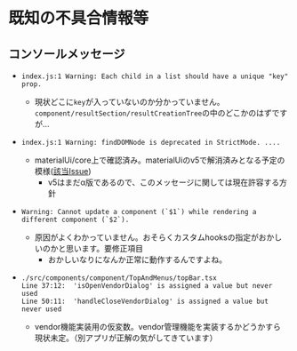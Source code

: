 # 既知の不具合情報等

## コンソールメッセージ

- `index.js:1 Warning: Each child in a list should have a unique "key" prop.`
  - 現状どこに`key`が入っていないのか分かっていません。`component/resultSection/resultCreationTree`の中のどこかのはずですが…
- `index.js:1 Warning: findDOMNode is deprecated in StrictMode. ....`
  - materialUi/core上で確認済み。materialUiのv5で解消済みとなる予定の模様([該当Issue](https://github.com/mui-org/material-ui/issues/13394))
    - v5はまだα版であるので、このメッセージに関しては現在許容する方針
- ``Warning: Cannot update a component (`$1`) while rendering a different component (`$2`).``
  - 原因がよくわかっていません。おそらくカスタムhooksの指定がおかしいのかと思います。要修正項目
    - おかしいなりになんか正常に動作するんですよね。

- `./src/components/component/TopAndMenus/topBar.tsx`<br />
`Line 37:12:  'isOpenVendorDialog' is assigned a value but never used`<br />
`Line 50:11:  'handleCloseVendorDialog' is assigned a value but never used`
  - vendor機能実装用の仮変数。vendor管理機能を実装するかどうかすら現状未定。（別アプリが正解の気がしてきています）



